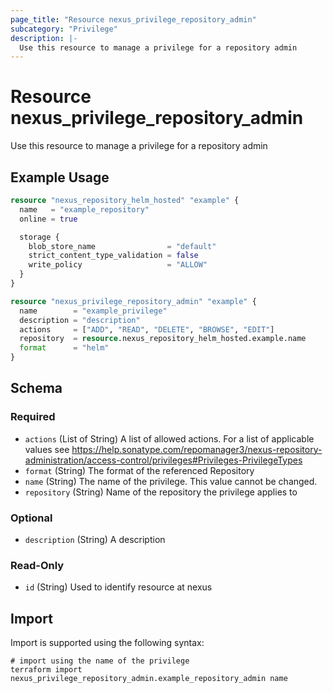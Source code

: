 ```yaml
---
page_title: "Resource nexus_privilege_repository_admin"
subcategory: "Privilege"
description: |-
  Use this resource to manage a privilege for a repository admin
---
```

# Resource nexus_privilege_repository_admin
Use this resource to manage a privilege for a repository admin
## Example Usage
```terraform
resource "nexus_repository_helm_hosted" "example" {
  name   = "example_repository"
  online = true

  storage {
    blob_store_name                = "default"
    strict_content_type_validation = false
    write_policy                   = "ALLOW"
  }
}

resource "nexus_privilege_repository_admin" "example" {
  name        = "example_privilege"
  description = "description"
  actions     = ["ADD", "READ", "DELETE", "BROWSE", "EDIT"]
  repository  = resource.nexus_repository_helm_hosted.example.name
  format      = "helm"
}
```
<!-- schema generated by tfplugindocs -->
## Schema

### Required

- `actions` (List of String) A list of allowed actions. For a list of applicable values see https://help.sonatype.com/repomanager3/nexus-repository-administration/access-control/privileges#Privileges-PrivilegeTypes
- `format` (String) The format of the referenced Repository
- `name` (String) The name of the privilege. This value cannot be changed.
- `repository` (String) Name of the repository the privilege applies to

### Optional

- `description` (String) A description

### Read-Only

- `id` (String) Used to identify resource at nexus
## Import
Import is supported using the following syntax:
```shell
# import using the name of the privilege
terraform import nexus_privilege_repository_admin.example_repository_admin name
```
